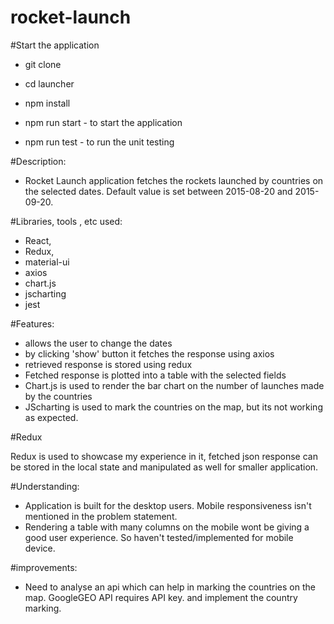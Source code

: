 # rocket-launch

#Start the application

- git clone
- cd launcher

- npm install
- npm run start - to start the application
- npm run test - to run the unit testing

#Description:
- Rocket Launch application fetches the rockets launched by countries on the selected dates. Default value is set between 2015-08-20 and 2015-09-20.

#Libraries, tools , etc used:
- React,
- Redux,
- material-ui
- axios
- chart.js
- jscharting
- jest

#Features:
- allows the user to change the dates
- by clicking 'show' button it fetches the response using axios
- retrieved response is stored using redux
- Fetched response is plotted into a table with the selected fields
- Chart.js is used to render the bar chart on the number of launches made by the countries
- JScharting is used to mark the countries on the map, but its not working as expected.

#Redux

 Redux is used to showcase my experience in it, fetched json response can be stored in the local state and manipulated as well for smaller application. 

 #Understanding:
 - Application is built for the desktop users. Mobile responsiveness isn't mentioned in the problem statement.
 - Rendering a table with many columns on the mobile wont be giving a good user experience. So haven't tested/implemented for mobile device.
 
 #improvements:
 - Need to analyse an api which can help in marking the countries on the map. GoogleGEO API requires API key. and implement the country marking.
